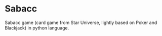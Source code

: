 # Sabacc
Sabacc game (card game from Star Universe, lightly based on Poker and Blackjack) in python language.
